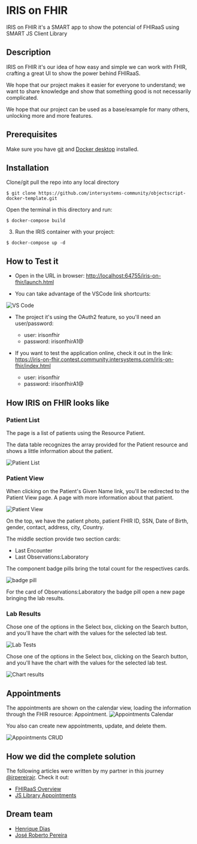 # IRIS on FHIR

IRIS on FHIR it's a SMART app to show the potencial of FHIRaaS using SMART JS Client Library

## Description

IRIS on FHIR it's our idea of how easy and simple we can work with FHIR, crafting a great UI to show the power behind FHIRaaS.

We hope that our project makes it easier for everyone to understand; we want to share knowledge and show that something good is not necessarily complicated.

We hope that our project can be used as a base/example for many others, unlocking more and more features.

## Prerequisites

Make sure you have [git](https://git-scm.com/book/en/v2/Getting-Started-Installing-Git) and [Docker desktop](https://www.docker.com/products/docker-desktop) installed.

## Installation

Clone/git pull the repo into any local directory

```
$ git clone https://github.com/intersystems-community/objectscript-docker-template.git
```

Open the terminal in this directory and run:

```
$ docker-compose build
```

3. Run the IRIS container with your project:

```
$ docker-compose up -d
```

## How to Test it

* Open in the URL in browser: [http://localhost:64755/iris-on-fhir/launch.html](http://localhost:64755/iris-on-fhir/launch.html)

* You can take advantage of the VSCode link shortcurts:

![VS Code](https://raw.githubusercontent.com/diashenrique/iris-on-fhir/master/image/vscode.png)

* The project it's using the OAuth2 feature, so you'll need an user/password:
  * user: irisonfhir
  * password: irisonfhirA1@
  
* If you want to test the application online, check it out in the link:
https://iris-on-fhir.contest.community.intersystems.com/iris-on-fhir/index.html
  * user: irisonfhir
  * password: irisonfhirA1@
## How IRIS on FHIR looks like

### Patient List

The page is a list of patients using the Resource Patient.

The data table recognizes the array provided for the Patient resource and shows a little information about the patient.

![Patient List](https://raw.githubusercontent.com/diashenrique/iris-on-fhir/master/image/patientList.png)

### Patient View

When clicking on the Patient's Given Name link, you'll be redirected to the Patient View page. A page with more information about that patient.

![Patient View](https://raw.githubusercontent.com/diashenrique/iris-on-fhir/master/image/patientView.png)

On the top, we have the patient photo, patient FHIR ID, SSN, Date of Birth, gender, contact, address, city, Country.

The middle section provide two section cards:

* Last Encounter
* Last Observations:Laboratory

The component badge pills bring the total count for the respectives cards.

![badge pill](https://raw.githubusercontent.com/diashenrique/iris-on-fhir/master/image/LabLink.png)

For the card of Observations:Laboratory the badge pill open a new page bringing the lab results.

### Lab Results

Chose one of the options in the Select box, clicking on the Search button, and you'll have the chart with the values for the selected lab test.

![Lab Tests](https://raw.githubusercontent.com/diashenrique/iris-on-fhir/master/image/LabTests.png)

Chose one of the options in the Select box, clicking on the Search button, and you'll have the chart with the values for the selected lab test.

![Chart results](https://raw.githubusercontent.com/diashenrique/iris-on-fhir/master/image/LabResultApexChart.png)

## Appointments

The appointments are shown on the calendar view, loading the information through the FHIR resource: Appointment.
![Appointments Calendar](https://raw.githubusercontent.com/diashenrique/iris-on-fhir/master/image/appointments.png)

You also can create new appointments, update, and delete them.

![Appointments CRUD](https://raw.githubusercontent.com/diashenrique/iris-on-fhir/master/image/newAppointment.png)

## How we did the complete solution

The following articles were written by my partner in this journey [@jrpereirajr](https://github.com/jrpereirajr). Check it out:  

* [FHIRaaS Overview](https://github.com/diashenrique/iris-on-fhir/blob/master/article-1-fhiraas-overview.md)
* [JS Library Appointments](https://github.com/diashenrique/iris-on-fhir/blob/master/article-2-js-library-appointments.md)

## Dream team

* [Henrique Dias](https://community.intersystems.com/user/henrique-dias-2)
* [José Roberto Pereira](https://community.intersystems.com/user/jos%C3%A9-roberto-pereira-0)
  
